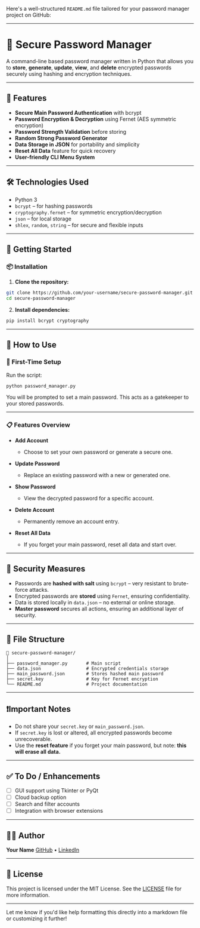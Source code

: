 Here's a well-structured `README.md` file tailored for your password manager project on GitHub:

---

# 🔐 Secure Password Manager

A command-line based password manager written in Python that allows you to **store**, **generate**, **update**, **view**, and **delete** encrypted passwords securely using hashing and encryption techniques.

---

## 📌 Features

* **Secure Main Password Authentication** with bcrypt
* **Password Encryption & Decryption** using Fernet (AES symmetric encryption)
* **Password Strength Validation** before storing
* **Random Strong Password Generator**
* **Data Storage in JSON** for portability and simplicity
* **Reset All Data** feature for quick recovery
* **User-friendly CLI Menu System**

---

## 🛠 Technologies Used

* Python 3
* `bcrypt` – for hashing passwords
* `cryptography.fernet` – for symmetric encryption/decryption
* `json` – for local storage
* `shlex`, `random`, `string` – for secure and flexible inputs

---

## 🚀 Getting Started

### 📦 Installation

1. **Clone the repository:**

```bash
git clone https://github.com/your-username/secure-password-manager.git
cd secure-password-manager
```

2. **Install dependencies:**

```bash
pip install bcrypt cryptography
```

---

## 🧪 How to Use

### 🌟 First-Time Setup

Run the script:

```bash
python password_manager.py
```

You will be prompted to set a main password. This acts as a gatekeeper to your stored passwords.

---

### 📋 Features Overview

* **Add Account**

  * Choose to set your own password or generate a secure one.
* **Update Password**

  * Replace an existing password with a new or generated one.
* **Show Password**

  * View the decrypted password for a specific account.
* **Delete Account**

  * Permanently remove an account entry.
* **Reset All Data**

  * If you forget your main password, reset all data and start over.

---

## 🔐 Security Measures

* Passwords are **hashed with salt** using `bcrypt` – very resistant to brute-force attacks.
* Encrypted passwords are **stored** using `Fernet`, ensuring confidentiality.
* Data is stored locally in `data.json` – no external or online storage.
* **Master password** secures all actions, ensuring an additional layer of security.

---

## 📁 File Structure

```plaintext
📁 secure-password-manager/
│
├── password_manager.py       # Main script
├── data.json                 # Encrypted credentials storage
├── main_password.json        # Stores hashed main password
├── secret.key                # Key for Fernet encryption
└── README.md                 # Project documentation
```

---

## ❗Important Notes

* Do not share your `secret.key` or `main_password.json`.
* If `secret.key` is lost or altered, all encrypted passwords become unrecoverable.
* Use the **reset feature** if you forget your main password, but note: **this will erase all data.**

---

## ✅ To Do / Enhancements

* [ ] GUI support using Tkinter or PyQt
* [ ] Cloud backup option
* [ ] Search and filter accounts
* [ ] Integration with browser extensions

---

## 🧑‍💻 Author

**Your Name**
[GitHub](https://github.com/your-username) • [LinkedIn](https://linkedin.com/in/your-link)

---

## 📜 License

This project is licensed under the MIT License. See the [LICENSE](LICENSE) file for more information.

---

Let me know if you'd like help formatting this directly into a markdown file or customizing it further!
